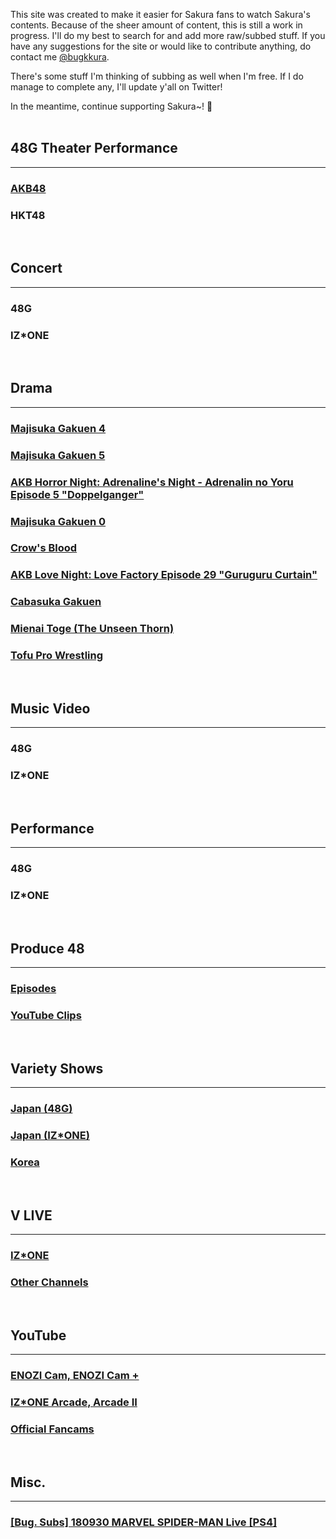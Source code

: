 This site was created to make it easier for Sakura fans to watch Sakura's contents. Because of the sheer amount of content, this is still a work in progress. I'll do my best to search for and add more raw/subbed stuff. If you have any suggestions for the site or would like to contribute anything, do contact me <a target="_blank" href="https://twitter.com/bugkkura">@bugkkura</a>.

There's some stuff I'm thinking of subbing as well when I'm free. If I do manage to complete any, I'll update y'all on Twitter!

In the meantime, continue supporting Sakura~! 🥰
<br>
<br>

## 48G Theater Performance
* * *
<h3><a href="./pages/48g theater performance/akb48/akb48.html">AKB48</a></h3>
<h3><a href="./pages/48g theater performance/hkt48/hkt48.html"></a>HKT48</h3>
<br>

## Concert
* * *

<h3><a href="./pages/concert 48g/concert 48g.html"></a>48G</h3>
<h3><a href="./pages/concert izone/concert izone.html"></a>IZ*ONE</h3>
<br>

## Drama
* * *

<h3><a href="./pages/drama/majisuka gakuen 4.html">Majisuka Gakuen 4</a></h3>
<h3><a href="./pages/drama/majisuka gakuen 5.html">Majisuka Gakuen 5</a></h3>
<h3><a href="./pages/drama/akb horror night.html">AKB Horror Night: Adrenaline's Night - Adrenalin no Yoru Episode 5 "Doppelganger"</a></h3>
<h3><a href="./pages/drama/majisuka gakuen 0.html">Majisuka Gakuen 0</a></h3>
<h3><a href="./pages/drama/crow's blood.html">Crow's Blood</a></h3>
<h3><a href="./pages/drama/akb love night.html">AKB Love Night: Love Factory Episode 29 "Guruguru Curtain"</a></h3>
<h3><a href="./pages/drama/doctor y/doctor y.htmlDoctor-Y: Surgeon Hideki Kaji"></a></h3>
<h3><a href="./pages/drama/cabasuka gakuen.html">Cabasuka Gakuen</a></h3>
<h3><a href="./pages/drama/the unseen thorn.html">Mienai Toge (The Unseen Thorn)</a></h3>
<h3><a href="./pages/drama/tofu pro wrestling.html">Tofu Pro Wrestling</a></h3>
<br>

## Music Video
* * *

<h3><a href="./pages/music video/music video 48g.html"></a>48G</h3>
<h3><a href="./pages/music video/music video izone.html"></a>IZ*ONE</h3>
<br>

## Performance
* * *
<h3><a href="./pages/performance/48g.html"></a>48G</h3>
<h3><a href="./pages/performance/izone.html"></a>IZ*ONE</h3>
<br>

## Produce 48
* * *
<h3><a href="./pages/produce 48/p48 episodes.html">Episodes</a></h3>
<h3><a href="./pages/produce 48/p48 youtube clips.html">YouTube Clips</a></h3>
<br>

## Variety Shows
* * *
<h3><a href="./pages/jp variety 48g/jp variety 48g.html">Japan (48G)</a></h3>
<h3><a href="./pages/jp variety izone/jp variety izone.html">Japan (IZ*ONE)</a></h3>
<h3><a href="./pages/kr variety/kr variety.html">Korea</a></h3>
<br>

## V LIVE
* * *
<h3><a href="./pages/vlive/izone.html">IZ*ONE</a></h3>
<h3><a href="./pages/vlive/others.html">Other Channels</a></h3>
<br>

## YouTube
* * *
<h3><a href="./pages/youtube/enozi cam.html">ENOZI Cam, ENOZI Cam +</a></h3>
<h3><a href="./pages/youtube/izone arcade.html"> IZ*ONE Arcade, Arcade II</a></h3>
<h3><a href="./pages/youtube/official fancams.html">Official Fancams</a></h3>
<br>

## Misc.
* * *
<h3><a href="./pages/misc/180930SakuraSpiderman.html">[Bug. Subs] 180930 MARVEL SPIDER-MAN Live [PS4]</a></h3>
